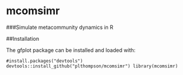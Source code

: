 # mcomsimr
###Simulate metacommunity dynamics in R

##Installation

The gfplot package can be installed and loaded with:

`#install.packages("devtools")
devtools::install_github("plthompson/mcomsimr")
library(mcomsimr)
`
